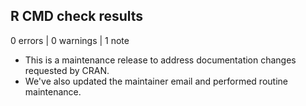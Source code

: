 ## R CMD check results

0 errors | 0 warnings | 1 note

* This is a maintenance release to address documentation changes requested by CRAN.
* We've also updated the maintainer email and performed routine maintenance.
